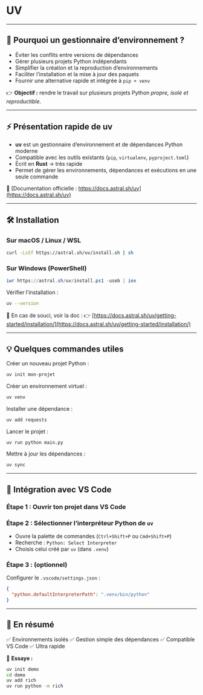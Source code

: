 # UV

---

## 🧩 Pourquoi un gestionnaire d’environnement ?

* Éviter les conflits entre versions de dépendances
* Gérer plusieurs projets Python indépendants
* Simplifier la création et la reproduction d’environnements
* Faciliter l’installation et la mise à jour des paquets
* Fournir une alternative rapide et intégrée à `pip + venv`

👉 **Objectif :** rendre le travail sur plusieurs projets Python *propre, isolé et reproductible*.

---

## ⚡ Présentation rapide de **uv**

* **uv** est un gestionnaire d’environnement et de dépendances Python moderne
* Compatible avec les outils existants (`pip`, `virtualenv`, `pyproject.toml`)
* Écrit en **Rust** → très rapide
* Permet de gérer les environnements, dépendances et exécutions en une seule commande

🔗 [Documentation officielle : https://docs.astral.sh/uv](https://docs.astral.sh/uv)

---

## 🛠️ Installation

### Sur macOS / Linux / WSL

```bash
curl -LsSf https://astral.sh/uv/install.sh | sh
```

### Sur Windows (PowerShell)

```powershell
iwr https://astral.sh/uv/install.ps1 -useb | iex
```

Vérifier l’installation :

```bash
uv --version
```

🧭 En cas de souci, voir la doc :
👉 [https://docs.astral.sh/uv/getting-started/installation/](https://docs.astral.sh/uv/getting-started/installation/)

---

## 💡 Quelques commandes utiles

Créer un nouveau projet Python :

```bash
uv init mon-projet
```

Créer un environnement virtuel :

```bash
uv venv
```

Installer une dépendance :

```bash
uv add requests
```

Lancer le projet :

```bash
uv run python main.py
```

Mettre à jour les dépendances :

```bash
uv sync
```

---

## 🧰 Intégration avec VS Code

### Étape 1 : Ouvrir ton projet dans VS Code

### Étape 2 : Sélectionner l’interpréteur Python de `uv`

* Ouvre la palette de commandes (`Ctrl+Shift+P` ou `Cmd+Shift+P`)
* Recherche : `Python: Select Interpreter`
* Choisis celui créé par `uv` (dans `.venv`)

### Étape 3 : (optionnel)

Configurer le `.vscode/settings.json` :

```json
{
  "python.defaultInterpreterPath": ".venv/bin/python"
}
```

---

## 🚀 En résumé

✅ Environnements isolés
✅ Gestion simple des dépendances
✅ Compatible VS Code
✅ Ultra rapide

🧠 **Essaye :**

```bash
uv init demo
cd demo
uv add rich
uv run python -m rich
```
